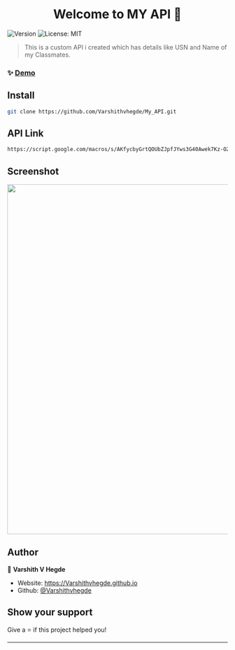 <h1 align="center">Welcome to MY API 👋</h1>
<p>
  <img alt="Version" src="https://img.shields.io/badge/version-1.0.0-blue.svg?cacheSeconds=2592000" />
   <img alt="License: MIT" src="https://img.shields.io/badge/License-MIT-yellow.svg" />
</p>

> This is a custom API i created which has details like USN and Name of my Classmates.


### ✨ [Demo](https://Varshithvhegde.github.io/My_API/)

## Install

```sh
git clone https://github.com/Varshithvhegde/My_API.git
```
## API Link
```sh
https://script.google.com/macros/s/AKfycbyGrtQOUbZJpfJYws3G40Awek7Kz-OZ7ahLM2VioTJ5aaoHmvKL8E9X0-0Ng4-QGgPQ/exec
```
## Screenshot
<img src="https://user-images.githubusercontent.com/80502833/183128173-62fa5687-40d9-4441-8603-30dfb02eee8f.png" width=800px/>  

## Author  

👤 **Varshith V Hegde**

* Website: https://Varshithvhegde.github.io
* Github: [@Varshithvhegde](https://github.com/Varshithvhgde)

## Show your support

Give a ⭐️ if this project helped you!

***
